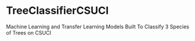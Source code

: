 # TreeClassifierCSUCI
Machine Learning and Transfer Learning Models Built To Classify 3 Species of Trees on CSUCI
